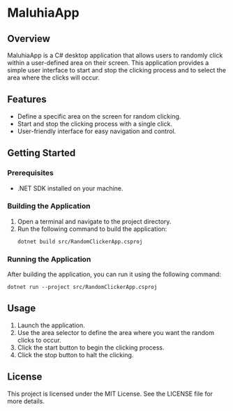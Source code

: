# MaluhiaApp

## Overview
MaluhiaApp is a C# desktop application that allows users to randomly click within a user-defined area on their screen. This application provides a simple user interface to start and stop the clicking process and to select the area where the clicks will occur.

## Features
- Define a specific area on the screen for random clicking.
- Start and stop the clicking process with a single click.
- User-friendly interface for easy navigation and control.

## Getting Started

### Prerequisites
- .NET SDK installed on your machine.

### Building the Application
1. Open a terminal and navigate to the project directory.
2. Run the following command to build the application:
   ```
   dotnet build src/RandomClickerApp.csproj
   ```

### Running the Application
After building the application, you can run it using the following command:
```
dotnet run --project src/RandomClickerApp.csproj
```

## Usage
1. Launch the application.
2. Use the area selector to define the area where you want the random clicks to occur.
3. Click the start button to begin the clicking process.
4. Click the stop button to halt the clicking.

## License
This project is licensed under the MIT License. See the LICENSE file for more details.
